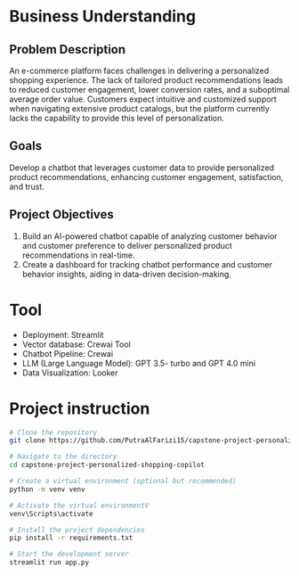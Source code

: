 # Business Understanding

## Problem Description
An e-commerce platform faces challenges in delivering a personalized shopping experience. The lack of tailored product recommendations leads to reduced customer engagement, lower conversion rates, and a suboptimal average order value. Customers expect intuitive and customized support when navigating extensive product catalogs, but the platform currently lacks the capability to provide this level of personalization.

## Goals
Develop a chatbot that leverages customer data to provide personalized product recommendations, enhancing customer engagement, satisfaction, and trust.

## Project Objectives
1. Build an AI-powered chatbot capable of analyzing customer behavior and customer preference to deliver personalized product recommendations in real-time.
2. Create a dashboard for tracking chatbot performance and customer behavior insights, aiding in data-driven decision-making.

# Tool
- Deployment: Streamlit
- Vector database: Crewai Tool
- Chatbot Pipeline: Crewai
- LLM (Large Language Model): GPT 3.5- turbo and GPT 4.0 mini
- Data Visualization: Looker

# Project instruction
```bash
# Clone the repository
git clone https://github.com/PutraAlFarizi15/capstone-project-personalized-shopping-copilot.git

# Navigate to the directory
cd capstone-project-personalized-shopping-copilot

# Create a virtual environment (optional but recommended)
python -m venv venv

# Activate the virtual environmentV
venv\Scripts\activate

# Install the project dependencies
pip install -r requirements.txt

# Start the development server
streamlit run app.py
```

